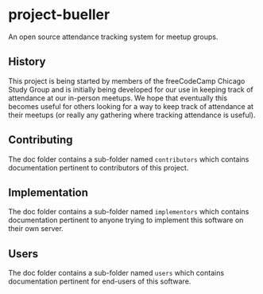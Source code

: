 # project-bueller
An open source attendance tracking system for meetup groups.

## History
This project is being started by members of the freeCodeCamp Chicago Study Group and is initially being developed for our use in keeping track of attendance at our in-person meetups. We hope that eventually this becomes useful for others looking for a way to keep track of attendance at their meetups (or really any gathering where tracking attendance is useful).

## Contributing
The doc folder contains a sub-folder named `contributors` which contains documentation pertinent to contributors of this project.

## Implementation
The doc folder contains a sub-folder named `implementors` which contains documentation pertinent to anyone trying to implement this software on their own server.

## Users
The doc folder contains a sub-folder named `users` which contains documentation pertinent for end-users of this software.